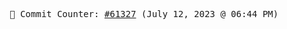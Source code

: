 <p align="center">
    <samp>
        📮 Commit Counter: <a href="https://github.com/Javascript-void0/Javascript-void0/commits/main">#61327</a> (July 12, 2023 @ 06:44 PM)
    </samp>
</p>